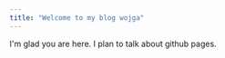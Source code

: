 ```yaml
---
title: "Welcome to my blog wojga"
---
```


I'm glad you are here. I plan to talk about github pages.
